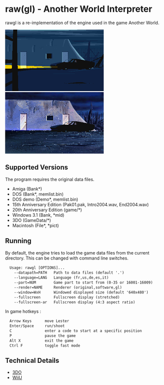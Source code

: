 
# raw(gl) - Another World Interpreter

rawgl is a re-implementation of the engine used in the game Another World.

![Screenshot Intro Amiga](docs/screenshot-intro-amiga.png) ![Screenshot Intro 3DO](docs/screenshot-intro-3do.png)

## Supported Versions

The program requires the original data files.

- Amiga (Bank*)
- DOS (Bank*, memlist.bin)
- DOS demo (Demo*, memlist.bin)
- 15th Anniversary Edition (Pak01.pak, Intro2004.wav, End2004.wav)
- 20th Anniversary Edition (game/*)
- Windows 3.1 (Bank, *mid)
- 3DO (GameData/*)
- Macintosh (File*, *pict)

## Running

By default, the engine tries to load the game data files from the current
directory. This can be changed with command line switches.

```
  Usage: rawgl [OPTIONS]...
    --datapath=PATH   Path to data files (default '.')
    --language=LANG   Language (fr,us,de,es,it)
    --part=NUM        Game part to start from (0-35 or 16001-16009)
    --render=NAME     Renderer (original,software,gl)
    --window=WxH      Windowed displayed size (default '640x480')
    --fullscreen      Fullscreen display (stretched)
    --fullscreen-ar   Fullscreen display (4:3 aspect ratio)
```

In game hotkeys :

```
  Arrow Keys      move Lester
  Enter/Space     run/shoot
  C               enter a code to start at a specific position
  P               pause the game
  Alt X           exit the game
  Ctrl F          toggle fast mode
```

## Technical Details

- [3DO](docs/3DO.md)
- [WiiU](docs/WiiU.md)
